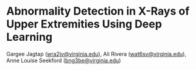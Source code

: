 # Abnormality Detection in X-Rays of Upper Extremities Using Deep Learning

Gargee Jagtap (wra2jv@virginia.edu), Ali Rivera (wat6sv@virginia.edu), Anne Louise Seekford (bng3be@virginia.edu)


